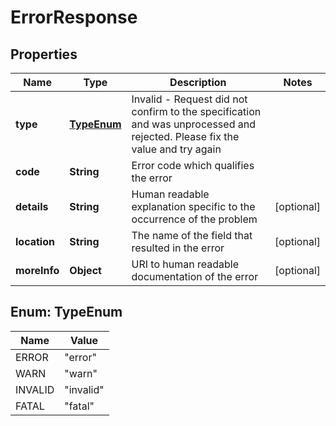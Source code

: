 # ErrorResponse

## Properties
Name | Type | Description | Notes
------------ | ------------- | ------------- | -------------
**type** | [**TypeEnum**](#TypeEnum) | Invalid - Request did not confirm to the specification and was unprocessed and rejected. Please fix the value and try again | 
**code** | **String** | Error code which qualifies the error | 
**details** | **String** | Human readable explanation specific to the occurrence of the problem |  [optional]
**location** | **String** | The name of the field that resulted in the error |  [optional]
**moreInfo** | **Object** | URI to human readable documentation of the error |  [optional]

<a name="TypeEnum"></a>
## Enum: TypeEnum
Name | Value
---- | -----
ERROR | &quot;error&quot;
WARN | &quot;warn&quot;
INVALID | &quot;invalid&quot;
FATAL | &quot;fatal&quot;

